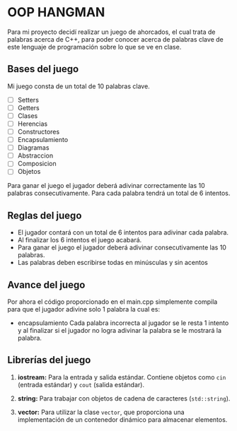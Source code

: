 # OOP HANGMAN

Para mi proyecto decidí realizar un juego de ahorcados, el cual trata de palabras acerca de C++, para poder conocer acerca de palabras clave de este lenguaje de programación sobre lo que se ve en clase.


## Bases del juego

Mi juego consta de un total de 10 palabras clave.
 - [ ] Setters
 - [ ] Getters
 - [ ] Clases
 - [ ] Herencias
 - [ ] Constructores
 - [ ] Encapsulamiento
 - [ ] Diagramas
 - [ ] Abstraccion
 - [ ] Composicion
 - [ ] Objetos
 
Para ganar el juego el jugador deberá adivinar correctamente las 10 palabras consecutivamente.
Para cada palabra tendrá un total de 6 intentos.

## Reglas del juego

- El jugador contará con un total de 6 intentos para adivinar cada palabra.
- Al finalizar los 6 intentos el juego acabará.
- Para ganar el juego el jugador deberá adivinar consecutivamente las 10 palabras.
- Las palabras deben escribirse todas en minúsculas y sin acentos


## Avance del juego

Por ahora el código proporcionado en el main.cpp simplemente compila para que el jugador adivine solo 1 palabra la cual es:
- encapsulamiento
Cada palabra incorrecta al jugador se le resta 1 intento y al finalizar si el jugador no logra adivinar la palabra se le mostrará la palabra.

## Librerías del juego

1.  **iostream:** Para la entrada y salida estándar. 
Contiene objetos como `cin` (entrada estándar) y `cout` (salida estándar).
    
3.  **string:** Para trabajar con objetos de cadena de caracteres (`std::string`).
    
4.  **vector:** Para utilizar la clase `vector`, que proporciona una implementación de un contenedor dinámico para almacenar elementos.
